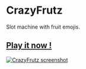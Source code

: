# CrazyFrutz
Slot machine with fruit emojis.  
## [Play it now !](https://moanatari.github.io/CrazyFrutz/)  
[![CrazyFrutz screenshot](https://github.com/user-attachments/assets/b9bbf82a-6030-4abc-9304-ede93f7d8b81)](https://moanatari.github.io/CrazyFrutz/)  
